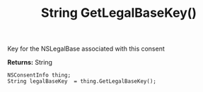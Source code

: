 ﻿---
uid: crmscript_ref_NSConsentInfo_GetLegalBaseKey
title: String GetLegalBaseKey()
intellisense: NSConsentInfo.GetLegalBaseKey
keywords: NSConsentInfo, GetLegalBaseKey
so.topic: reference
---

Key for the NSLegalBase associated with this consent

**Returns:** String


```crmscript
NSConsentInfo thing;
String legalBaseKey  = thing.GetLegalBaseKey();
```


